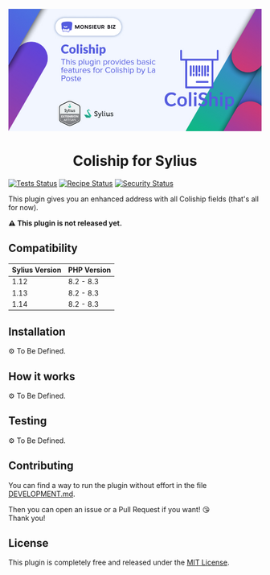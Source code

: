 [![Banner of Sylius Coliship plugin](docs/images/banner.jpg)](https://monsieurbiz.com/agence-web-experte-sylius)

<h1 align="center">Coliship for Sylius</h1>

[![Tests Status](https://img.shields.io/github/actions/workflow/status/monsieurbiz/SyliusColishipPlugin/tests.yaml?branch=master&logo=github)](https://github.com/monsieurbiz/SyliusColishipPlugin/actions?query=workflow%3ATests)
[![Recipe Status](https://img.shields.io/github/actions/workflow/status/monsieurbiz/SyliusColishipPlugin/recipe.yaml?branch=master&label=recipes&logo=github)](https://github.com/monsieurbiz/SyliusColishipPlugin/actions?query=workflow%3ASecurity)
[![Security Status](https://img.shields.io/github/actions/workflow/status/monsieurbiz/SyliusColishipPlugin/security.yaml?branch=master&label=security&logo=github)](https://github.com/monsieurbiz/SyliusColishipPlugin/actions?query=workflow%3ASecurity)

This plugin gives you an enhanced address with all Coliship fields (that's all for now).

**⚠️ This plugin is not released yet.**

## Compatibility

| Sylius Version | PHP Version     |
|----------------|-----------------|
| 1.12           | 8.2 - 8.3       |
| 1.13           | 8.2 - 8.3       |
| 1.14           | 8.2 - 8.3       |

## Installation

⚙️ To Be Defined.

## How it works

⚙️ To Be Defined.

## Testing

⚙️ To Be Defined.

## Contributing

You can find a way to run the plugin without effort in the file [DEVELOPMENT.md](./DEVELOPMENT.md).

Then you can open an issue or a Pull Request if you want! 😘  
Thank you!

## License

This plugin is completely free and released under the [MIT License](https://github.com/monsieurbiz/SyliusColishipPlugin/blob/master/LICENSE).
